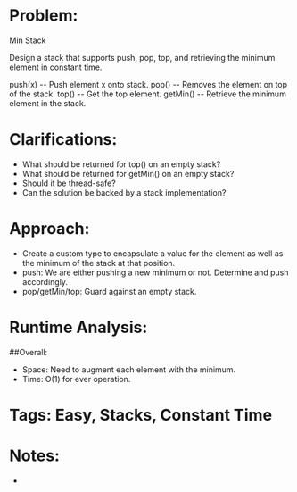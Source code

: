 # Problem:
  Min Stack
  
  Design a stack that supports push, pop, top, and retrieving the minimum element in constant time.

  push(x) -- Push element x onto stack.
  pop() -- Removes the element on top of the stack.
  top() -- Get the top element.
  getMin() -- Retrieve the minimum element in the stack.
  
# Clarifications:
  - What should be returned for top() on an empty stack?
  - What should be returned for getMin() on an empty stack?
  - Should it be thread-safe?
  - Can the solution be backed by a stack implementation?

# Approach:
  - Create a custom type to encapsulate a value for the element as well as the minimum of the stack at that position.
  - push: We are either pushing a new minimum or not.  Determine and push accordingly.
  - pop/getMin/top: Guard against an empty stack.

# Runtime Analysis:

##Overall:
  - Space: Need to augment each element with the minimum.
  - Time: O(1) for ever operation.

# Tags: Easy, Stacks, Constant Time

# Notes:
  - 
